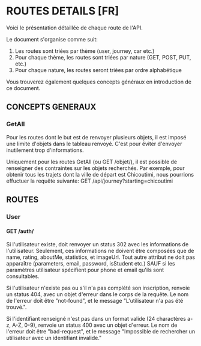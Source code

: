# ROUTES DETAILS [FR]

Voici le présentation détaillée de chaque route de l'API.

Le document s'organise comme suit:
1. Les routes sont triées par thème (user, journey, car etc.)
2. Pour chaque thème, les routes sont triées par nature (GET, POST, PUT, etc.)
3. Pour chaque nature, les routes seront triées par ordre alphabétique

Vous trouverez également quelques concepts généraux en introduction de ce document. 


## CONCEPTS GENERAUX

### GetAll

Pour les routes dont le but est de renvoyer plusieurs objets, il est imposé une limite d'objets dans le tableau renvoyé. C'est pour éviter d'envoyer inutilement trop d'informations. 

Uniquement pour les routes GetAll (ou GET /objet/), il est possible de renseigner des contraintes sur les objets recherchés. Par exemple, pour obtenir tous les trajets dont la ville de départ est Chicoutimi, nous pourrions effuctuer la requête suivante:
GET /api/journey?starting=chicoutimi


## ROUTES

### User

#### GET /auth/<id>

Si l'utilisateur existe, doit renvoyer un status 302 avec les informations de l'utilisateur. Seulement, ces informations ne doivent être composées que de name, rating, aboutMe, statistics, et imageUrl. Tout autre attribut ne doit pas apparaître (parameters, email, password, isStudent etc.) SAUF si les paramètres utilisateur spécifient pour phone et email qu'ils sont consultables. 

Si l'utilisateur n'existe pas ou s'il n'a pas complété son inscription, renvoie un status 404, avec un objet d'erreur dans le corps de la requête. Le nom de l'erreur doit être "not-found", et le message "L'utilisateur n'a pas été trouvé.".

Si l'identifiant renseigné n'est pas dans un format valide (24 charactères a-z, A-Z, 0-9), renvoie un status 400 avec un objet d'erreur. Le nom de l'erreur doit être "bad-request", et le message "Impossible de rechercher un utilisateur avec un identifiant invalide."
